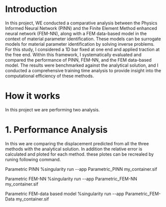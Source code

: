 # Introduction

In this project, WE conducted a comparative analysis between the Physics Informed Neural Network (PINN) and the Finite Element Method enhanced neural network (FEM-NN), along with a FEM data-based model in the context of material parameter identification. These models can be surrogate models for material parameter identification by solving inverse problems. For this study, I considered a 1D bar fixed at one end and applied traction at the free end. Within this framework, I systematically evaluated and compared the performance of PINN, FEM-NN, and the FEM data-based model. The results were benchmarked against the analytical solution, and I conducted a comprehensive training time analysis to provide insight into the computational efficiency of these methods.

# How it works

In this project we are performing two analysis.

# 1. Performance Analysis

In this we are comparing the displacement predicted from all the three methods with the analytical solution. In addition the relative error is calculated and ploted for each method. these plotes can be recrealed by runing following command.

Parametric PINN
%singularity run --app Parametric_PINN my_container.sif

Parametric FEM-NN
%singularity run --app Parametric_FEM-NN my_container.sif

Parametric FEM-data based model
%singularity run --app Parametric_FEM-Data my_container.sif
